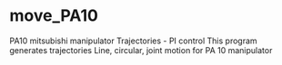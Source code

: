 # move_PA10
PA10 mitsubishi manipulator Trajectories - PI control
This program generates trajectories Line, circular, joint motion for PA 10 manipulator
